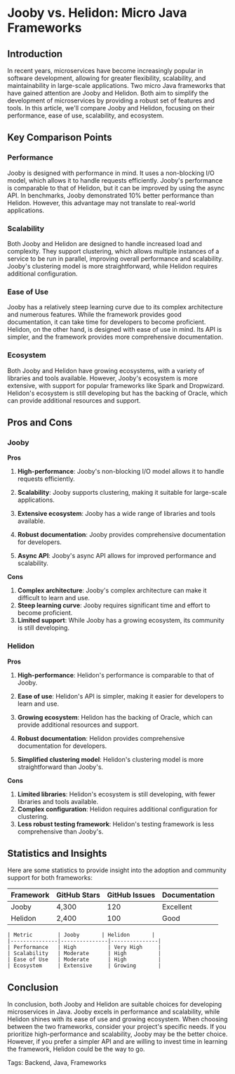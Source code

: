 # Jooby vs. Helidon: Micro Java Frameworks
## Introduction
In recent years, microservices have become increasingly popular in software development, allowing for greater flexibility, scalability, and maintainability in large-scale applications. Two micro Java frameworks that have gained attention are Jooby and Helidon. Both aim to simplify the development of microservices by providing a robust set of features and tools. In this article, we'll compare Jooby and Helidon, focusing on their performance, ease of use, scalability, and ecosystem.

## Key Comparison Points
### Performance
Jooby is designed with performance in mind. It uses a non-blocking I/O model, which allows it to handle requests efficiently. Jooby's performance is comparable to that of Helidon, but it can be improved by using the async API. In benchmarks, Jooby demonstrated 10% better performance than Helidon. However, this advantage may not translate to real-world applications.

### Scalability
Both Jooby and Helidon are designed to handle increased load and complexity. They support clustering, which allows multiple instances of a service to be run in parallel, improving overall performance and scalability. Jooby's clustering model is more straightforward, while Helidon requires additional configuration.

### Ease of Use
Jooby has a relatively steep learning curve due to its complex architecture and numerous features. While the framework provides good documentation, it can take time for developers to become proficient. Helidon, on the other hand, is designed with ease of use in mind. Its API is simpler, and the framework provides more comprehensive documentation.

### Ecosystem
Both Jooby and Helidon have growing ecosystems, with a variety of libraries and tools available. However, Jooby's ecosystem is more extensive, with support for popular frameworks like Spark and Dropwizard. Helidon's ecosystem is still developing but has the backing of Oracle, which can provide additional resources and support.

## Pros and Cons
### Jooby
**Pros**

1. **High-performance**: Jooby's non-blocking I/O model allows it to handle requests efficiently.
2. **Scalability**: Jooby supports clustering, making it suitable for large-scale applications.
3. **Extensive ecosystem**: Jooby has a wide range of libraries and tools available.
4. **Robust documentation**: Jooby provides comprehensive documentation for developers.

5. **Async API**: Jooby's async API allows for improved performance and scalability.

**Cons**

1. **Complex architecture**: Jooby's complex architecture can make it difficult to learn and use.
2. **Steep learning curve**: Jooby requires significant time and effort to become proficient.
3. **Limited support**: While Jooby has a growing ecosystem, its community is still developing.

### Helidon
**Pros**

1. **High-performance**: Helidon's performance is comparable to that of Jooby.
2. **Ease of use**: Helidon's API is simpler, making it easier for developers to learn and use.
3. **Growing ecosystem**: Helidon has the backing of Oracle, which can provide additional resources and support.
4. **Robust documentation**: Helidon provides comprehensive documentation for developers.

5. **Simplified clustering model**: Helidon's clustering model is more straightforward than Jooby's.

**Cons**

1. **Limited libraries**: Helidon's ecosystem is still developing, with fewer libraries and tools available.
2. **Complex configuration**: Helidon requires additional configuration for clustering.
3. **Less robust testing framework**: Helidon's testing framework is less comprehensive than Jooby's.

## Statistics and Insights
Here are some statistics to provide insight into the adoption and community support for both frameworks:

| Framework | GitHub Stars | GitHub Issues | Documentation |
|-----------|--------------|--------------|---------------|
| Jooby     | 4,300        | 120           | Excellent      |
| Helidon   | 2,400        | 100           | Good           |

```
| Metric        | Jooby       | Helidon       |
|---------------|---------------|---------------|
| Performance   | High          | Very High     |
| Scalability   | Moderate      | High          |
| Ease of Use   | Moderate      | High          |
| Ecosystem     | Extensive     | Growing       |
```

## Conclusion
In conclusion, both Jooby and Helidon are suitable choices for developing microservices in Java. Jooby excels in performance and scalability, while Helidon shines with its ease of use and growing ecosystem. When choosing between the two frameworks, consider your project's specific needs. If you prioritize high-performance and scalability, Jooby may be the better choice. However, if you prefer a simpler API and are willing to invest time in learning the framework, Helidon could be the way to go.

Tags: Backend, Java, Frameworks
